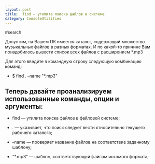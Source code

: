 ```yaml
---
layout: post
title:  find — утилита поиска файлов в системе
category: ConsoleUtilities
---
```


#search

Допустим, на Вашем ПК имеется каталог, содержащий множество музыкальных файлов в разных форматах. И по какой-то причине Вам понадобилось вывести список всех файлов с расширением *.mp3

Для этого введите в командную строку следующую комбинацию команд:

- $ find . –name "*.mp3"

## Теперь давайте проанализируем использованные команды, опции и аргументы:

- find — утилита поиска файлов в файловой системе;

- . — указывает, что поиск следует вести относительно текущего рабочего каталога;

- –name — проверяет название файлов на соответствие заданному шаблону;

- "*.mp3" — шаблон, соответствующий файлам искомого формата;
